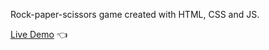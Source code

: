 Rock-paper-scissors game created with HTML, CSS and JS.

[Live Demo](https://williamyhg1.github.io/rock-paper-scissors/) :point_left:
